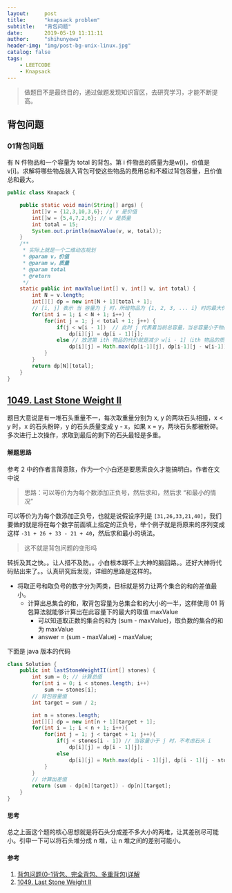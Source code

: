 ```yaml
---
layout:     post
title:      "knapsack problem"
subtitle:   "背包问题"
date:       2019-05-19 11:11:11
author:     "shihunyewu"
header-img: "img/post-bg-unix-linux.jpg"
catalog: false
tags:
    - LEETCODE
    - Knapsack
---
```


> 做题目不是最终目的，通过做题发现知识盲区，去研究学习，才能不断提高。

## 背包问题
### 01背包问题
有 N 件物品和一个容量为 total 的背包。第 i 件物品的质量为是w[i]，价值是v[i]。求解将哪些物品装入背包可使这些物品的费用总和不超过背包容量，且价值总和最大。
```java
public class Knapack {

	public static void main(String[] args) {
		int[]v = {12,3,10,3,6}; // v 是价值
		int[]w = {5,4,7,2,6}; // w 是质量
		int total = 15;
		System.out.println(maxValue(v, w, total));
	}
	/**
	 * 实际上就是一个二维动态规划
	 * @param v，价值
	 * @param w，质量
	 * @param total
	 * @return
	 */
	static public int maxValue(int[] v, int[] w, int total) {
		int N = v.length;
		int[][] dp = new int[N + 1][total + 1];
		// [i, j] 表示 当 容量为 j 时，所给物品为 {1, 2, 3, ... i} 时的最大价值
		for(int i = 1; i < N + 1; i++) {
			for(int j = 1; j < total + 1; j++) {
				if(j < w[i - 1])  // 此时 j 代表着当前总容量，当总容量小于物品 i 的容量时，直接不考虑物品 i
					dp[i][j] = dp[i - 1][j];
				else // 放进第 ith 物品的代价就是减少 w[i - 1]（ith 物品的质量） 后的最大收益  f[i-1][j-w[i]] 加上 v[i -1]（ith 物品的价值）
					dp[i][j] = Math.max(dp[i-1][j], dp[i-1][j - w[i-1]] + v[i-1]);
			}
		}
		return dp[N][total];
	}
}
```

## [1049. Last Stone Weight II](https://leetcode.com/contest/weekly-contest-137/problems/last-stone-weight-ii/)
题目大意说是有一堆石头重量不一，每次取重量分别为 x, y 的两块石头相撞，x < y 时，x 的石头粉碎，y 的石头质量变成 y - x，如果 x = y，两块石头都被粉碎。多次进行上次操作，求取到最后的剩下的石头最轻是多重。

#### 解题思路
参考 2 中的作者言简意赅，作为一个小白还是要思索良久才能搞明白。作者在文中说
> 思路：可以等价为为每个数添加正负号，然后求和，然后求 “和最小的情况”

可以等价为为每个数添加正负号，也就是说假设序列是 `[31,26,33,21,40]`，我们要做的就是将在每个数字前面填上指定的正负号，举个例子就是将原来的序列变成这样 `-31 + 26 + 33 - 21 + 40`，然后求和最小的填法。

> 这不就是背包问题的变形吗

转折及其之快。。让人措不及防。。小白根本跟不上大神的脑回路。。还好大神将代码贴出来了。。认真研究后发现，详细的思路是这样的。
- 将取正号和取负号的数字分为两类，目标就是努力让两个集合的和的差值最小。
	- 计算出总集合的和，取背包容量为总集合和的大小的一半，这样使用 01 背包算法就能够计算出在此容量下的最大的取值 maxValue
		- 可以知道取正数的集合的和为 (sum - maxValue)，取负数的集合的和为 maxValue
		- answer = (sum - maxValue) - maxValue;

下面是 java 版本的代码
```java
class Solution {
    public int lastStoneWeightII(int[] stones) {
        int sum = 0; // 计算总值
        for(int i = 0; i < stones.length; i++)
            sum += stones[i];
        // 背包容量值
        int target = sum / 2;

        int n = stones.length;
        int[][] dp = new int[n + 1][target + 1];
        for(int i = 1; i < n + 1; i++){
            for(int j = 1; j < target + 1; j++){
                if(j < stones[i - 1]) // 当容量小于 j 时，不考虑石头 i
                    dp[i][j] = dp[i - 1][j];
                else
                    dp[i][j] = Math.max(dp[i - 1][j], dp[i - 1][j - stones[i - 1]] + stones[i - 1]);
            }
        }
		// 计算出差值
        return (sum - dp[n][target]) - dp[n][target];
    }
}
```
#### 思考
总之上面这个题的核心思想就是将石头分成差不多大小的两堆，让其差别尽可能小。引申一下可以将石头堆分成 n 堆，让 n 堆之间的差别可能小。

#### 参考
1. [背包问题(0-1背包、完全背包、多重背包)详解](https://blog.csdn.net/huanghaocs/article/details/77920358)
2. [1049. Last Stone Weight II](https://blog.csdn.net/zjucor/article/details/90341208)



